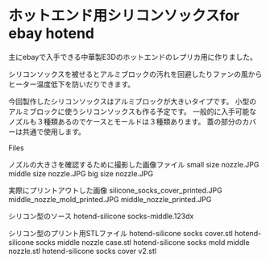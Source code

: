 # ホットエンド用シリコンソックスfor ebay hotend

主にebayで入手できる中華製E3Dのホットエンドのレプリカ用に作りました。

シリコンソックスを被せるとアルミブロックの汚れを回避したりファンの風から
ヒーター温度低下を防いだりできます。

今回製作したシリコンソックスはアルミブロックが大きいタイプです。
小型のアルミブロックに使うシリコンソックスも作る予定です。
一般的に入手可能なノズルも３種類あるのでケースとモールドは３種類あります。
蓋の部分のカバーは共通で使用します。

Files

ノズルの大きさを確認するために撮影した画像ファイル
small size nozzle.JPG
middle size nozzle.JPG
big size nozzle.JPG

実際にプリントアウトした画像
silicone_socks_cover_printed.JPG
middle_nozzle_mold_printed.JPG
middle_nozzle_printed.JPG

シリコン型のソース
hotend-silicone socks-middle.123dx

シリコン型のプリント用STLファイル
hotend-silicone socks cover.stl
hotend-silicone socks middle nozzle case.stl
hotend-silicone socks mold middle nozzle.stl
hotend-silicone socks cover v2.stl
